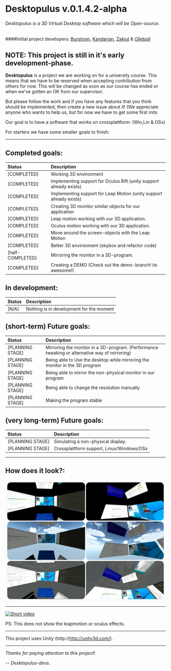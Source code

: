 # Desktopulus v.0.1.4.2-alpha
###### Desktopulus is a 3D Virtual Desktop software which will be Open-source.
####Initial project developers: [Burstrom](https://github.com/burstrom), [Kandarian](https://github.com/Kandarian), [Zakjut](https://github.com/Zakjut) & [Olleboll](https://github.com/Olleboll)


## **NOTE:** This project is still in it's early development-phase.


**Desktopulus** is a project we are working on for a university course. This means that we have to be reserved when accepting contribution from others for now. This will be changed as soon as our course has ended or when we've gotten an OK from our supervisor. 

But please follow the work and if you have any features that you think should be implemented, then create a new issue about it! 
(We appreciate anyone who wants to help us, but for now we have to get some first inits

Our goal is to have a software that works on crossplattform: (Win,Lin & OSx)

For starters we have some smaller goals to finish:

***
## Completed goals:
| Status | Description |
| :------------ | :-----|
| [COMPLETED] | Working 3D environment | 
| [COMPLETED] | Implementing support for Oculus Rift (unity support already exists)|
| [COMPLETED] | Implementing support for Leap Motion (unity support already exists)|
| [COMPLETED] | Creating 3D monitor similar objects for our application|
| [COMPLETED] | Leap motion working with our 3D application. |
| [COMPLETED] | Oculus motion working with our 3D application. |
| [COMPLETED] | Move around the screen-objects with the Leap Motion |
| [COMPLETED] | Better 3D environment (skybox and refactor code) |
| [half-COMPLETED] | Mirroring the monitor in a 3D-program.|
| [COMPLETED] | Creating a DEMO (Check out the demo-branch! its awesome!) |
## In development:

| Status | Description |
| :------------ | :-----|
| [N/A] | Nothing is in development for the moment|

## (short-term) Future goals:
| Status | Description |
| :------------ | :-----|
| [PLANNING STAGE] |Mirroring the monitor in a 3D-program. (Performance tweaking or alternative way of mirroring)|
| [PLANNING STAGE] | Being able to Use the desktop while mirroring the monitor in the 3D program |
| [PLANNING STAGE] | Being able to mirror the non-physical monitor in our program |
| [PLANNING STAGE] | Being able to change the resolution manually |
| [PLANNING STAGE] | Making the program stable |

## (very long-term) Future goals:
| Status | Description |
| :------------ | :-----|
| [PLANNING STAGE] | Simulating a non-physical display.|
| [PLANNING STAGE] | Crossplattform support, Linux/Windows/OSx |

***

## How does it look?:
![](https://github.com/burstrom/desktopulus/blob/master/Demo_pictures/Collage.jpg)
***
[![Short video](http://img.youtube.com/vi/Xn8xc1KTd2U/0.jpg)](http://www.youtube.com/watch?v=Xn8xc1KTd2U)

PS: This does not show the leapmotion or oculus effects.

***

This project uses Unity (http://http://unity3d.com/).

***

*Thanks for paying attention to this project!*

*-- Desktopulus-devs.*
